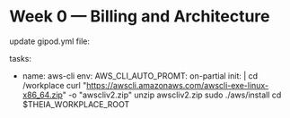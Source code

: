 # Week 0 — Billing and Architecture
update gipod.yml file:

  tasks: 
  - name: aws-cli
    env: 
    AWS_CLI_AUTO_PROMT: on-partial
    init: |
  cd /workplace
  curl "https://awscli.amazonaws.com/awscli-exe-linux-x86_64.zip" -o "awscliv2.zip"
  unzip awscliv2.zip
  sudo ./aws/install
  cd $THEIA_WORKPLACE_ROOT
